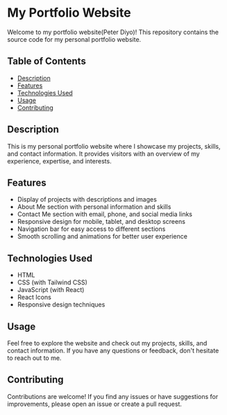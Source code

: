 # My Portfolio Website   

Welcome to my portfolio website(Peter Diyo)! This repository contains the source code for my personal portfolio website.

## Table of Contents

- [Description](#description)
- [Features](#features)
- [Technologies Used](#technologies-used)
- [Usage](#Usage)
- [Contributing](#contributing)

## Description

This is my personal portfolio website where I showcase my projects, skills, and contact information. It provides visitors with an overview of my experience, expertise, and interests.

## Features

- Display of projects with descriptions and images
- About Me section with personal information and skills
- Contact Me section with email, phone, and social media links
- Responsive design for mobile, tablet, and desktop screens
- Navigation bar for easy access to different sections
- Smooth scrolling and animations for better user experience

## Technologies Used

- HTML
- CSS (with Tailwind CSS)
- JavaScript (with React)
- React Icons
- Responsive design techniques

## Usage

Feel free to explore the website and check out my projects, skills, and contact information. If you have any questions or feedback, don't hesitate to reach out to me.

## Contributing

Contributions are welcome! If you find any issues or have suggestions for improvements, please open an issue or create a pull request.

